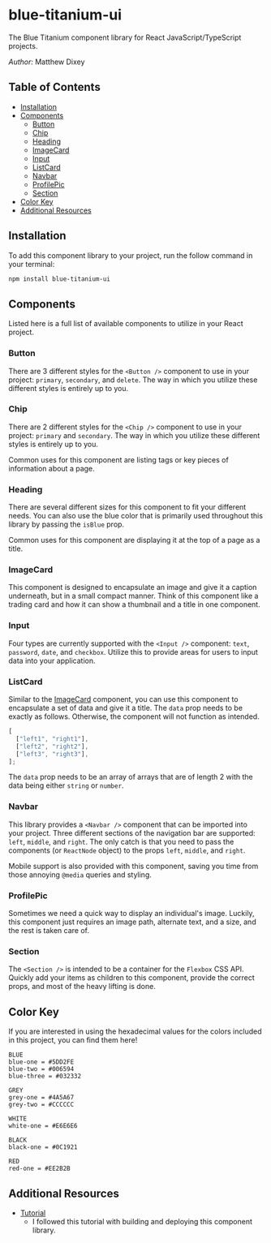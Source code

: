 # blue-titanium-ui

The Blue Titanium component library for React JavaScript/TypeScript projects.

_Author:_ Matthew Dixey

## Table of Contents

- [Installation](#installation)
- [Components](#components)
  - [Button](#button)
  - [Chip](#chip)
  - [Heading](#heading)
  - [ImageCard](#imagecard)
  - [Input](#input)
  - [ListCard](#listcard)
  - [Navbar](#navbar)
  - [ProfilePic](#profilepic)
  - [Section](#section)
- [Color Key](#color-key)
- [Additional Resources](#additional-resources)

## Installation

To add this component library to your project, run the follow command in your terminal:

```sh
npm install blue-titanium-ui
```

## Components

Listed here is a full list of available components to utilize in your React project.

### Button

There are 3 different styles for the `<Button />` component to use in your project: `primary`, `secondary`, and `delete`. The way in which you utilize these different styles is entirely up to you.

### Chip

There are 2 different styles for the `<Chip />` component to use in your project: `primary` and `secondary`. The way in which you utilize these different styles is entirely up to you.

Common uses for this component are listing tags or key pieces of information about a page.

### Heading

There are several different sizes for this component to fit your different needs. You can also use the blue color that is primarily used throughout this library by passing the `isBlue` prop.

Common uses for this component are displaying it at the top of a page as a title.

### ImageCard

This component is designed to encapsulate an image and give it a caption underneath, but in a small compact manner. Think of this component like a trading card and how it can show a thumbnail and a title in one component.

### Input

Four types are currently supported with the `<Input />` component: `text`, `password`, `date`, and `checkbox`. Utilize this to provide areas for users to input data into your application.

### ListCard

Similar to the [ImageCard](#imagecard) component, you can use this component to encapsulate a set of data and give it a title. The `data` prop needs to be exactly as follows. Otherwise, the component will not function as intended.

```javascript
[
  ["left1", "right1"],
  ["left2", "right2"],
  ["left3", "right3"],
];
```

The `data` prop needs to be an array of arrays that are of length 2 with the data being either `string` or `number`.

### Navbar

This library provides a `<Navbar />` component that can be imported into your project. Three different sections of the navigation bar are supported: `left`, `middle`, and `right`. The only catch is that you need to pass the components (or `ReactNode` object) to the props `left`, `middle`, and `right`.

Mobile support is also provided with this component, saving you time from those annoying `@media` queries and styling.

### ProfilePic

Sometimes we need a quick way to display an individual's image. Luckily, this component just requires an image path, alternate text, and a size, and the rest is taken care of.

### Section

The `<Section />` is intended to be a container for the `Flexbox` CSS API. Quickly add your items as children to this component, provide the correct props, and most of the heavy lifting is done.

## Color Key

If you are interested in using the hexadecimal values for the colors included in this project, you can find them here!

```
BLUE
blue-one = #5DD2FE
blue-two = #006594
blue-three = #032332

GREY
grey-one = #4A5A67
grey-two = #CCCCCC

WHITE
white-one = #E6E6E6

BLACK
black-one = #0C1921

RED
red-one = #EE2B2B
```

## Additional Resources

- [Tutorial](https://blog.logrocket.com/how-to-build-component-library-react-typescript/)
  - I followed this tutorial with building and deploying this component library.

